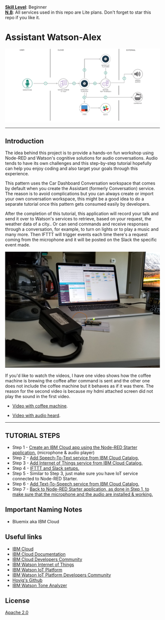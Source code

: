 
<b><u>Skill Level</u></b>: Beginner
<br><b><u>N.B</u></b>: All services used in this repo are Lite plans. Don't forget to star this repo if you like it.


# Assistant Watson-Alex

![](img/coffee-machine-arch-latest.png)

<hr>

## Introduction

The idea behind this project is to provide a hands-on fun workshop using Node-RED and Watson's cognitive solutions for audio conversations. Audio tends to have its own challenges and this step-by-step tutorial hopefully can help you enjoy coding and also target your goals through this experience.

This pattern uses the Car Dashboard Conversation workspace that comes by default when you create the Assistant (formerly Conversation) service. The reason is to avoid complications but you can always create or import your own conversation workspace, this might be a good idea to do a separate tutorial once this pattern gets consumed easily by developers.

After the completion of this tutorial, this application will record your talk and send it over to Watson's services to retrieve, based on your request, the weather data of a city.. Or can send commands and receive responses through a conversation, for example, to turn on lights or to play a music and many more. Then IFTTT will trigger events each time there's a request coming from the microphone and it will be posted on the Slack the specific event made.


![](img/hw-setup.jpg)


If you'd like to watch the videos, I have one video shows how the coffee machine is brewing the coffee after command is sent and the other one does not include the coffee machine but it behaves as if it was there. The reason for the second video is because my hdmi attached screen did not play the sound in the first video.

* [Video with coffee machine](https://youtu.be/JYZVim6CiUw).

* [Video with audio heard](https://youtu.be/zBqWUEjVTzs).

<hr>


## TUTORIAL STEPS

* Step 1 - [Create an IBM Cloud app using the Node-RED Starter application.](steps/nodered.md) (microphone & audio player)
* Step 2 - [Add Speech-To-Text service from IBM Cloud Catalog.](steps/stt.md)
* Step 3 - [Add Internet of Things service from IBM Cloud Catalog.](steps/iot.md)
* Step 4 - [IFTTT and Slack setups.](steps/ifttt.md)
* Step 5 - Similar to Step 3, just make sure you have IoT service connected to Node-RED Starter.
* Step 6 - [Add Text-To-Speech service from IBM Cloud Catalog.](steps/tts.md)
* Step 7 - [Back to Node-RED Starter application, as done in Step 1, to make sure that the microphone and the audio are installed & working.](steps/nodered.md)


## Important Naming Notes

* Bluemix aka IBM Cloud


## Useful links

* [IBM Cloud](https://bluemix.net/)  
* [IBM Cloud Documentation](https://www.ng.bluemix.net/docs/)  
* [IBM Cloud Developers Community](http://developer.ibm.com/bluemix)  
* [IBM Watson Internet of Things](http://www.ibm.com/internet-of-things/)  
* [IBM Watson IoT Platform](http://www.ibm.com/internet-of-things/iot-solutions/watson-iot-platform/)   
* [IBM Watson IoT Platform Developers Community](https://developer.ibm.com/iotplatform/)
* [Hovig's Github](https://github.com/hovig?tab=repositories)
* [IBM Watson Tone Analyzer](https://console.bluemix.net/docs/services/tone-analyzer/index.html#tone-analyzer-endpoints)

## License
[Apache 2.0](LICENSE)
